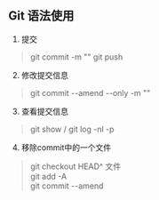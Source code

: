 ## Git 语法使用

1. 提交
> git commit -m ""
> git push 

2. 修改提交信息
> git commit --amend --only -m ""

3. 查看提交信息
> git show / git log -nl -p
4. 移除commit中的一个文件
> git checkout HEAD^ 文件  
> git add -A  
> git commit --amend  